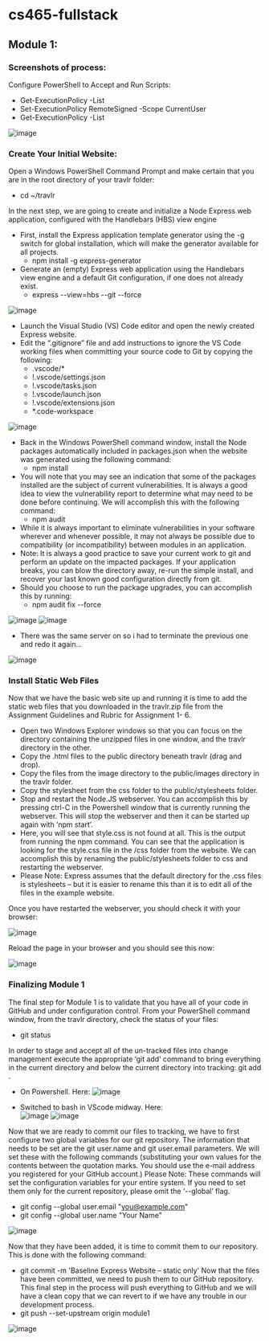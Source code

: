 # cs465-fullstack
## Module 1:
### Screenshots of process:
Configure PowerShell to Accept and Run Scripts:
- Get-ExecutionPolicy -List 
- Set-ExecutionPolicy RemoteSigned -Scope CurrentUser
- Get-ExecutionPolicy -List

![image](https://github.com/lvtierne/cs465-fullstack/assets/136281319/29c096ad-90d1-474e-acb3-7415eeac86b7)



### Create Your Initial Website:
Open a Windows PowerShell Command Prompt and make certain that you are in the
root directory of your travlr folder:
- cd ~/travlr
  
In the next step, we are going to create and initialize a Node Express web application,
configured with the Handlebars (HBS) view engine
- First, install the Express application template generator using the -g switch for
global installation, which will make the generator available for all projects.
  - npm install -g express-generator
- Generate an (empty) Express web application using the Handlebars view engine
and a default Git configuration, if one does not already exist.
  - express --view=hbs --git --force
    
![image](https://github.com/lvtierne/cs465-fullstack/assets/136281319/eff95521-4705-45b4-b20c-6084b4c3e94d)

- Launch the Visual Studio (VS) Code editor and open the newly created Express website.
- Edit the “.gitignore” file and add instructions to ignore the VS Code working files when
committing your source code to Git by copying the following:
  - .vscode/*
  - !.vscode/settings.json
  - !.vscode/tasks.json
  - !.vscode/launch.json
  - !.vscode/extensions.json
  - *.code-workspace
    
![image](https://github.com/lvtierne/cs465-fullstack/assets/136281319/66e6c386-a281-4b9d-9e49-0160a91ce577)

- Back in the Windows PowerShell command window, install the Node packages
automatically included in packages.json when the website was generated using the
following command:
  - npm install
- You will note that you may see an indication that some of the packages installed are the
subject of current vulnerabilities. It is always a good idea to view the vulnerability report
to determine what may need to be done before continuing. We will accomplish this with
the following command:
  - npm audit
- While it is always important to eliminate vulnerabilities in your software wherever and
whenever possible, it may not always be possible due to compatibility (or
incompatibility) between modules in an application.
- Note: It is always a good practice to save your current work to git and perform an update
on the impacted packages. If your application breaks, you can blow the directory away,
re-run the simple install, and recover your last known good configuration directly from
git.
- Should you choose to run the package upgrades, you can accomplish this by running: 
  - npm audit fix --force
 
![image](https://github.com/lvtierne/cs465-fullstack/assets/136281319/2e0d159a-59ad-4ed1-a1a9-f6b190160e78)
![image](https://github.com/lvtierne/cs465-fullstack/assets/136281319/b646b1a9-fd2b-4c58-87e2-03130310f1ef)

- There was the same server on so i had to terminate the previous one and redo it again...

![image](https://github.com/lvtierne/cs465-fullstack/assets/136281319/1aa84a02-c359-45f5-9766-fa16007d81a2)



### Install Static Web Files
Now that we have the basic web site up and running it is time to add the static web files that you
downloaded in the travlr.zip file from the Assignment Guidelines and Rubric for Assignment 1-
6.
- Open two Windows Explorer windows so that you can focus on the directory containing
the unzipped files in one window, and the travlr directory in the other.
- Copy the .html files to the public directory beneath travlr (drag and drop).
- Copy the files from the image directory to the public/images directory in the travlr
folder.
- Copy the stylesheet from the css folder to the public/stylesheets folder.
- Stop and restart the Node.JS webserver. You can accomplish this by pressing ctrl-C in the
Powershell window that is currently running the webserver. This will stop the webserver
and then it can be started up again with ‘npm start’.
- Here, you will see that style.css is not found at all. This is the output from running the
npm command. You can see that the application is looking for the style.css file in the /css
folder from the website. We can accomplish this by renaming the public/stylesheets
folder to css and restarting the webserver.
- Please Note: Express assumes that the default directory for the .css files is stylesheets –
but it is easier to rename this than it is to edit all of the files in the example website.

Once you have restarted the webserver, you should check it with your browser:

![image](https://github.com/lvtierne/cs465-fullstack/assets/136281319/5a9860fb-fdf3-4a87-b44e-97a289baa20c)

Reload the page in your browser and you should see this now:

![image](https://github.com/lvtierne/cs465-fullstack/assets/136281319/0ac2873f-bfa9-4825-bad2-4eb658e15ead)



### Finalizing Module 1
The final step for Module 1 is to validate that you have all of your code in GitHub and under
configuration control.
From your PowerShell command window, from the travlr directory, check the status of your
files:
- git status
    
In order to stage and accept all of the un-tracked files into change management execute the
appropriate ‘git add’ command to bring everything in the current directory and below the current
directory into tracking:
git add .
- On Powershell. Here: 
![image](https://github.com/lvtierne/cs465-fullstack/assets/136281319/545eb3f2-e70f-42f6-8eb6-d7d1299ed491)

- Switched to bash in VScode midway. Here:  
![image](https://github.com/lvtierne/cs465-fullstack/assets/136281319/c66e749a-fd8a-4f1e-bdab-6b03c0e905ad)
![image](https://github.com/lvtierne/cs465-fullstack/assets/136281319/a9c5baaa-1378-40fc-82fa-b348fc2a8281)

Now that we are ready to commit our files to tracking, we have to first configure two global
variables for our git repository. The information that needs to be set are the git user.name and git
user.email parameters. We will set these with the following commands (substituting your own
values for the contents between the quotation marks. You should use the e-mail address you
registered for your GitHub account.) Please Note: These commands will set the configuration
variables for your entire system. If you need to set them only for the current repository, please
omit the ‘--global’ flag.
- git config --global user.email "you@example.com"
- git config --global user.name "Your Name"

![image](https://github.com/lvtierne/cs465-fullstack/assets/136281319/1099e5c2-631e-430e-9e3d-ee80bdbf909a)

Now that they have been added, it is time to commit them to our repository. This is done with the
following command:
- git commit -m 'Baseline Express Website – static only'
Now that the files have been committed, we need to push them to our GitHub repository. This
final step in the process will push everything to GitHub and we will have a clean copy that we
can revert to if we have any trouble in our development process.
- git push --set-upstream origin module1

![image](https://github.com/lvtierne/cs465-fullstack/assets/136281319/ebacafe6-e2c8-4342-9dc7-c7a4edd18ea1)


